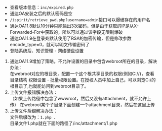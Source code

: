 - 查看版本信息：`inc/expired.php`
- 通达OA安装之后的默认密码是空
- `/ispirit/retrieve_pwd.php?username=admin`接口可以爆破存在的用户名
- 通达OA11.8默认10分钟只能输出3次密码，但是由于获取的IP是从X-Forwarded-For中获取的，所以可以通过该字段无限制爆破
- 通达OA11.9在登录处默认使用了RSA的加密传输，但是修改参数encode_type=0，就可以明文传输密码了
- 登陆系统后，知识管理 - 网络硬盘设置  
1. 通达OA11.9增加了策略，不允许设置的目录中包含webroot所在的目录，解决办法：  
在webroot对应的根目录，配置一个这个根共享目录的权限(例如C://)，查看目录结构 权限设置 - 批量权限设置。在授权人员中加上自己，可以浏览C:/的根目录了,也就能访问到webroot目录了。  
2. 上传文件报错解决办法：  
（如果上传路径中包含了wwwroot，然后又没有attachment，就不允许上传） 
在webroot某个子目录下面创建一个attachment目录，然后在这里上传
3. 上传文件后缀解决办法：  
文件后缀改为：`1.php . `  
目录文件1.php就在下面的路径了/inc/attachment/1.php